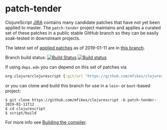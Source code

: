 # patch-tender
ClojureScript [JIRA](https://dev.clojure.org/jira/browse/CLJS) contains many candidate patches that have not yet been applied to master.
The `patch-tender` project maintains and applies a curated set of these patches in a public stable GitHub branch so they can be easily soak-tested in downstream projects.

The latest set of [applied patches](https://github.com/clojure/clojurescript/compare/master...mfikes:patch-tender-2019-01-11T12) as of 2019-01-11 are in [this branch](https://github.com/mfikes/clojurescript/commits/patch-tender-2019-01-11T12).

Branch build status: [![Build Status](https://travis-ci.org/mfikes/clojurescript.svg?branch=patch-tender-2019-01-11T12)](https://travis-ci.org/mfikes/clojurescript) [![Build status](https://ci.appveyor.com/api/projects/status/oggs1yydb8c2t6pa/branch/patch-tender-2019-01-11T12?svg=true)](https://ci.appveyor.com/project/mfikes/clojurescript/branch/patch-tender-2019-01-11T12)

If using `deps.edn` you can depend on this set of patches via
```clojure
org.clojure/clojurescript {:git/url "https://github.com/mfikes/clojurescript" :sha "6a0074a9694de2ba84774acb2ded2ed27d0d7f85"}
```

or you can clone and build this branch for use in a `lein`- or `boot`-based project:

```
$ git clone https://github.com/mfikes/clojurescript -b patch-tender-2019-01-11T12
$ cd clojurescript
$ script/build
```
For more info see [Building the compiler](https://clojurescript.org/community/building).